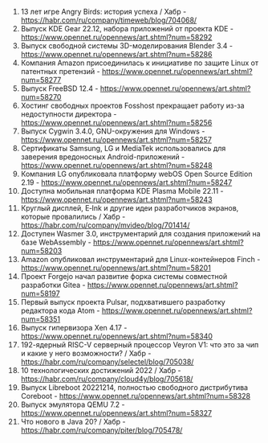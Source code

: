 1. 13 лет игре Angry Birds: история успеха / Хабр - https://habr.com/ru/company/timeweb/blog/704068/
1. Выпуск KDE Gear 22.12, набора приложений от проекта KDE - https://www.opennet.ru/opennews/art.shtml?num=58292
1. Выпуск свободной системы 3D-моделирования Blender 3.4 - https://www.opennet.ru/opennews/art.shtml?num=58286
1. Компания Amazon присоединилась к инициативе по защите Linux от патентных претензий - https://www.opennet.ru/opennews/art.shtml?num=58277
1. Выпуск FreeBSD 12.4 - https://www.opennet.ru/opennews/art.shtml?num=58270
1. Хостинг свободных проектов Fosshost прекращает работу из-за недоступности директора - https://www.opennet.ru/opennews/art.shtml?num=58256
1. Выпуск Cygwin 3.4.0, GNU-окружения для Windows - https://www.opennet.ru/opennews/art.shtml?num=58257
1. Сертификаты Samsung, LG и MediaTek использовались для заверения вредоносных Android-приложений - https://www.opennet.ru/opennews/art.shtml?num=58248
1. Компания LG опубликовала платформу webOS Open Source Edition 2.19 - https://www.opennet.ru/opennews/art.shtml?num=58247
1. Доступна мобильная платформа KDE Plasma Mobile 22.11 - https://www.opennet.ru/opennews/art.shtml?num=58243
1. Круглый дисплей, E‑Ink и другие идеи разработчиков экранов, которые провалились / Хабр - https://habr.com/ru/company/mvideo/blog/701414/
1. Доступен Wasmer 3.0, инструментарий для создания приложений на базе WebAssembly - https://www.opennet.ru/opennews/art.shtml?num=58203
1. Amazon опубликовал инструментарий для Linux-контейнеров Finch - https://www.opennet.ru/opennews/art.shtml?num=58201
1. Проект Forgejo начал развитие форка системы совместной разработки Gitea - https://www.opennet.ru/opennews/art.shtml?num=58197
1. Первый выпуск проекта Pulsar, подхватившего разработку редактора кода Atom - https://www.opennet.ru/opennews/art.shtml?num=58351
1. Выпуск гипервизора Xen 4.17 - https://www.opennet.ru/opennews/art.shtml?num=58340
1. 192-ядерный RISC-V серверный процессор Veyron V1: что это за чип и какие у него возможности? / Хабр - https://habr.com/ru/company/selectel/blog/705038/
1. 10 технологических достижений 2022 / Хабр - https://habr.com/ru/company/cloud4y/blog/705618/
1. Выпуск Libreboot 20221214, полностью свободного дистрибутива Coreboot - https://www.opennet.ru/opennews/art.shtml?num=58328
1. Выпуск эмулятора QEMU 7.2 - https://www.opennet.ru/opennews/art.shtml?num=58327
1. Что нового в Java 20? / Хабр - https://habr.com/ru/company/piter/blog/705478/
